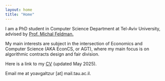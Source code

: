 ```yaml
---
layout: home
title: "Home"
---
```


I am a PhD student in Computer Science Department at Tel-Aviv University, advised by <a href="https://www.mfeldman.sites.tau.ac.il/">Prof. Michal Feldman.</a>

My main interests are subject in the intersection of Economics and Computer Science (AKA EconCS, or AGT), where my main focus is on algorithmic contracts design and fair division.

Here is a link to my <a href="/Resume_may_25.pdf">CV</a> (updated May 2025).

Email me at yoavgaltzur [at] mail.tau.ac.il.
